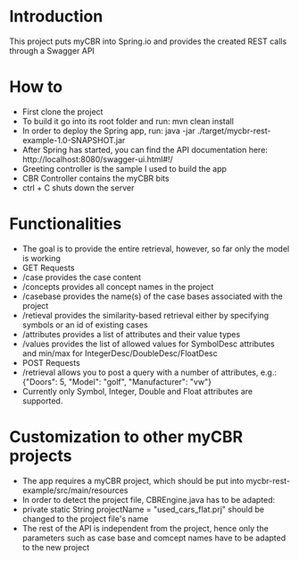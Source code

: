 # Introduction

This project puts myCBR into Spring.io and provides the created REST calls through a Swagger API

# How to

* First clone the project 
* To build it go into its root folder and run: mvn clean install
* In order to deploy the Spring app, run: java -jar ./target/mycbr-rest-example-1.0-SNAPSHOT.jar 
* After Spring has started, you can find the API documentation here: http://localhost:8080/swagger-ui.html#!/
 * Greeting controller is the sample I used to build the app
 * CBR Controller contains the myCBR bits
* ctrl + C shuts down the server

# Functionalities
* The goal is to provide the entire retrieval, however, so far only the model is working
* GET Requests
 * /case provides the case content
 * /concepts provides all concept names in the project
 * /casebase provides the name(s) of the case bases associated with the project
 * /retieval provides the similarity-based retrieval either by specifying symbols or an id of existing cases
 * /attributes provides a list of attributes and their value types 
 * /values provides the list of allowed values for SymbolDesc attributes and min/max for IntegerDesc/DoubleDesc/FloatDesc
* POST Requests
 * /retrieval allows you to post a query with a number of attributes, e.g.: {"Doors": 5, "Model": "golf", "Manufacturer": "vw"}
  * Currently only Symbol, Integer, Double and Float attributes are supported.
 
 
# Customization to other myCBR projects
* The app requires a myCBR project, which should be put into mycbr-rest-example/src/main/resources
* In order to detect the project file, CBREngine.java has to be adapted:
* private static String projectName = "used_cars_flat.prj" should be changed to the project file's name
* The rest of the API is independent from the project, hence only the parameters such as case base and comcept names have to be adapted to the new project